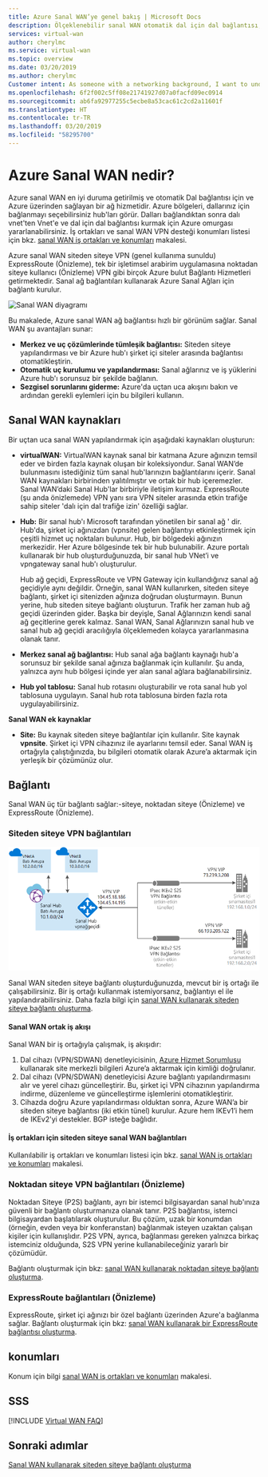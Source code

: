 ```yaml
---
title: Azure Sanal WAN’ye genel bakış | Microsoft Docs
description: Ölçeklenebilir sanal WAN otomatik dal için dal bağlantısı, kullanılabilir bölgeleri ve iş ortakları hakkında bilgi edinin.
services: virtual-wan
author: cherylmc
ms.service: virtual-wan
ms.topic: overview
ms.date: 03/20/2019
ms.author: cherylmc
Customer intent: As someone with a networking background, I want to understand what Virtual WAN is and if it is the right choice for my Azure network.
ms.openlocfilehash: 6f2f002c5ff08e21741927d07a0facfd09ec0914
ms.sourcegitcommit: ab6fa92977255c5ecbe8a53cac61c2cd2a11601f
ms.translationtype: HT
ms.contentlocale: tr-TR
ms.lasthandoff: 03/20/2019
ms.locfileid: "58295700"
---
```

# <a name="what-is-azure-virtual-wan"></a>Azure Sanal WAN nedir?

Azure sanal WAN en iyi duruma getirilmiş ve otomatik Dal bağlantısı için ve Azure üzerinden sağlayan bir ağ hizmetidir. Azure bölgeleri, dallarınız için bağlanmayı seçebilirsiniz hub'ları görür. Dalları bağlandıktan sonra dalı vnet'ten Vnet'e ve dal için dal bağlantısı kurmak için Azure omurgası yararlanabilirsiniz. İş ortakları ve sanal WAN VPN desteği konumları listesi için bkz. [sanal WAN iş ortakları ve konumları](virtual-wan-locations-partners.md) makalesi.

Azure sanal WAN siteden siteye VPN (genel kullanıma sunuldu) ExpressRoute (Önizleme), tek bir işletimsel arabirim uygulamasına noktadan siteye kullanıcı (Önizleme) VPN gibi birçok Azure bulut Bağlantı Hizmetleri getirmektedir. Sanal ağ bağlantıları kullanarak Azure Sanal Ağları için bağlantı kurulur.

![Sanal WAN diyagramı](./media/virtual-wan-about/vwangraphic.png)

Bu makalede, Azure sanal WAN ağ bağlantısı hızlı bir görünüm sağlar. Sanal WAN şu avantajları sunar:

* **Merkez ve uç çözümlerinde tümleşik bağlantısı:** Siteden siteye yapılandırması ve bir Azure hub'ı şirket içi siteler arasında bağlantısı otomatikleştirin.
* **Otomatik uç kurulumu ve yapılandırması:** Sanal ağlarınız ve iş yüklerini Azure hub'ı sorunsuz bir şekilde bağlanın.
* **Sezgisel sorunlarını giderme:** Azure'da uçtan uca akışını bakın ve ardından gerekli eylemleri için bu bilgileri kullanın.

## <a name="resources"></a>Sanal WAN kaynakları

Bir uçtan uca sanal WAN yapılandırmak için aşağıdaki kaynakları oluşturun:

* **virtualWAN:** VirtualWAN kaynak sanal bir katmana Azure ağınızın temsil eder ve birden fazla kaynak oluşan bir koleksiyondur. Sanal WAN’de bulunmasını istediğiniz tüm sanal hub'larınızın bağlantılarını içerir. Sanal WAN kaynakları birbirinden yalıtılmıştır ve ortak bir hub içeremezler. Sanal WAN’daki Sanal Hub'lar birbiriyle iletişim kurmaz. ExpressRoute (şu anda önizlemede) VPN yanı sıra VPN siteler arasında etkin trafiğe sahip siteler 'dalı için dal trafiğe izin' özelliği sağlar.

* **Hub:** Bir sanal hub'ı Microsoft tarafından yönetilen bir sanal ağ ' dir. Hub'da, şirket içi ağınızdan (vpnsite) gelen bağlantıyı etkinleştirmek için çeşitli hizmet uç noktaları bulunur. Hub, bir bölgedeki ağınızın merkezidir. Her Azure bölgesinde tek bir hub bulunabilir. Azure portalı kullanarak bir hub oluşturduğunuzda, bir sanal hub VNet’i ve vpngateway sanal hub'ı oluşturulur.

  Hub ağ geçidi, ExpressRoute ve VPN Gateway için kullandığınız sanal ağ geçidiyle aynı değildir. Örneğin, sanal WAN kullanırken, siteden siteye bağlantı, şirket içi sitenizden ağınıza doğrudan oluşturmayın. Bunun yerine, hub siteden siteye bağlantı oluşturun. Trafik her zaman hub ağ geçidi üzerinden gider. Başka bir deyişle, Sanal Ağlarınızın kendi sanal ağ geçitlerine gerek kalmaz. Sanal WAN, Sanal Ağlarınızın sanal hub ve sanal hub ağ geçidi aracılığıyla ölçeklemeden kolayca yararlanmasına olanak tanır.

* **Merkez sanal ağ bağlantısı:** Hub sanal ağa bağlantı kaynağı hub'a sorunsuz bir şekilde sanal ağınıza bağlanmak için kullanılır. Şu anda, yalnızca aynı hub bölgesi içinde yer alan sanal ağlara bağlanabilirsiniz.

* **Hub yol tablosu:**  Sanal hub rotasını oluşturabilir ve rota sanal hub yol tablosuna uygulayın. Sanal hub rota tablosuna birden fazla rota uygulayabilirsiniz.

**Sanal WAN ek kaynaklar**

  * **Site:** Bu kaynak siteden siteye bağlantılar için kullanılır. Site kaynak **vpnsite**. Şirket içi VPN cihazınız ile ayarlarını temsil eder. Sanal WAN iş ortağıyla çalıştığınızda, bu bilgileri otomatik olarak Azure’a aktarmak için yerleşik bir çözümünüz olur.

## <a name="connectivity"></a>Bağlantı

Sanal WAN üç tür bağlantı sağlar:-siteye, noktadan siteye (Önizleme) ve ExpressRoute (Önizleme).

### <a name="s2s"></a>Siteden siteye VPN bağlantıları

![Sanal WAN diyagramı](./media/virtual-wan-about/virtualwan.png)

Sanal WAN siteden siteye bağlantı oluşturduğunuzda, mevcut bir iş ortağı ile çalışabilirsiniz. Bir iş ortağı kullanmak istemiyorsanız, bağlantıyı el ile yapılandırabilirsiniz. Daha fazla bilgi için [sanal WAN kullanarak siteden siteye bağlantı oluşturma](virtual-wan-site-to-site-portal.md).

#### <a name="s2spartner"></a>Sanal WAN ortak iş akışı

Sanal WAN bir iş ortağıyla çalışmak, iş akışıdır:

1. Dal cihazı (VPN/SDWAN) denetleyicisinin, [Azure Hizmet Sorumlusu](../active-directory/develop/howto-create-service-principal-portal.md) kullanarak site merkezli bilgileri Azure’a aktarmak için kimliği doğrulanır.
2. Dal cihazı (VPN/SDWAN) denetleyicisi Azure bağlantı yapılandırmasını alır ve yerel cihazı güncelleştirir. Bu, şirket içi VPN cihazının yapılandırma indirme, düzenleme ve güncelleştirme işlemlerini otomatikleştirir.
3. Cihazda doğru Azure yapılandırması olduktan sonra, Azure WAN’a bir siteden siteye bağlantısı (iki etkin tünel) kurulur. Azure hem IKEv1’i hem de IKEv2'yi destekler. BGP isteğe bağlıdır.

#### <a name="partners"></a>İş ortakları için siteden siteye sanal WAN bağlantıları

Kullanılabilir iş ortakları ve konumları listesi için bkz. [sanal WAN iş ortakları ve konumları](virtual-wan-locations-partners.md) makalesi.

### <a name="p2s"></a>Noktadan siteye VPN bağlantıları (Önizleme)

Noktadan Siteye (P2S) bağlantı, ayrı bir istemci bilgisayardan sanal hub'ınıza güvenli bir bağlantı oluşturmanıza olanak tanır. P2S bağlantısı, istemci bilgisayardan başlatılarak oluşturulur. Bu çözüm, uzak bir konumdan (örneğin, evden veya bir konferanstan) bağlanmak isteyen uzaktan çalışan kişiler için kullanışlıdır. P2S VPN, ayrıca, bağlanması gereken yalnızca birkaç istemciniz olduğunda, S2S VPN yerine kullanabileceğiniz yararlı bir çözümüdür.

Bağlantı oluşturmak için bkz: [sanal WAN kullanarak noktadan siteye bağlantı oluşturma](virtual-wan-point-to-site-portal.md).

### <a name="er"></a>ExpressRoute bağlantıları (Önizleme)

ExpressRoute, şirket içi ağınızı bir özel bağlantı üzerinden Azure'a bağlanma sağlar. Bağlantı oluşturmak için bkz: [sanal WAN kullanarak bir ExpressRoute bağlantısı oluşturma](virtual-wan-expressroute-portal.md).

## <a name="locations"></a>konumları

Konum için bilgi [sanal WAN iş ortakları ve konumları](virtual-wan-locations-partners.md) makalesi.

## <a name="faq"></a>SSS

[!INCLUDE [Virtual WAN FAQ](../../includes/virtual-wan-faq-include.md)]

## <a name="next-steps"></a>Sonraki adımlar

[Sanal WAN kullanarak siteden siteye bağlantı oluşturma](virtual-wan-site-to-site-portal.md)
